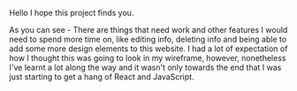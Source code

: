 Hello I hope this project finds you.

As you can see - There are things that need work and other features I would need to spend more time on, like editing info, deleting info and being able to add some more design elements to this website. I had a lot of expectation of how I thought this was going to look in my wireframe, however, nonetheless I've learnt a lot along the way and it wasn't only towards the end that I was just starting to get a hang of React and JavaScript.
